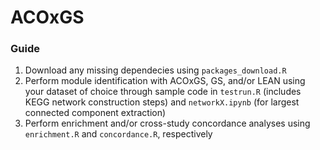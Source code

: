# ACOxGS

### Guide
1. Download any missing dependecies using `packages_download.R`
2. Perform module identification with ACOxGS, GS, and/or LEAN using your dataset of choice through sample code in `testrun.R` (includes KEGG network construction steps) and `networkX.ipynb` (for largest connected component extraction)
3. Perform enrichment and/or cross-study concordance analyses using `enrichment.R` and `concordance.R`, respectively
